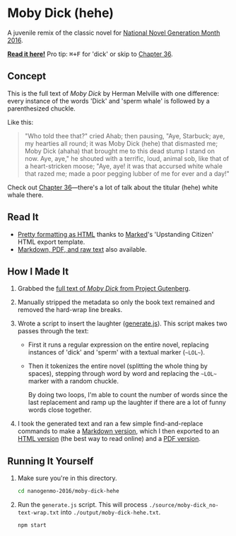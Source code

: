 # Moby Dick (hehe)

A juvenile remix of the classic novel for [National Novel Generation Month 2016](https://github.com/NaNoGenMo/2016/).

**[Read it here!](https://matthewmcvickar.github.io/nanogenmo-2016/moby-dick-hehe/output/moby-dick-hehe.html)** Pro tip: <kbd>⌘+F</kbd> for 'dick' or skip to [Chapter 36](https://matthewmcvickar.github.io/nanogenmo-2016/moby-dick-hehe/output/moby-dick-hehe.html#chapter-36.-the-quarter-deck.).


## Concept

This is the full text of *Moby Dick* by Herman Melville with one difference: every instance of the words 'Dick' and 'sperm whale' is followed by a parenthesized chuckle.

Like this:

> "Who told thee that?" cried Ahab; then pausing, "Aye, Starbuck; aye, my hearties all round; it was Moby Dick (hehe) that dismasted me; Moby Dick (ahaha) that brought me to this dead stump I stand on now. Aye, aye," he shouted with a terrific, loud, animal sob, like that of a heart-stricken moose; "Aye, aye! it was that accursed white whale that razed me; made a poor pegging lubber of me for ever and a day!"

Check out [Chapter 36](https://matthewmcvickar.github.io/nanogenmo-2016/moby-dick-hehe/output/moby-dick-hehe.html#chapter-36.-the-quarter-deck.)—there's a lot of talk about the titular (hehe) white whale there.


## Read It

- [Pretty formatting as HTML](https://matthewmcvickar.github.io/nanogenmo-2016/moby-dick-hehe/output/moby-dick-hehe.html) thanks to [Marked](http://marked2app.com/)'s 'Upstanding Citizen' HTML export template.
- [Markdown, PDF, and raw text](https://github.com/matthewmcvickar/nanogenmo-2016/tree/master/moby-dick-hehe/output) also available.


## How I Made It

1. Grabbed the [full text of *Moby Dick* from Project Gutenberg](http://onlinebooks.library.upenn.edu/webbin/gutbook/lookup?num=2701).

1. Manually stripped the metadata so only the book text remained and removed the hard-wrap line breaks.

1. Wrote a script to insert the laughter ([generate.js](generate.js)). This script makes two passes through the text:

    - First it runs a regular expression on the entire novel, replacing instances of 'dick' and 'sperm' with a textual marker (`~LOL~`).

    - Then it tokenizes the entire novel (splitting the whole thing by spaces), stepping through word by word and replacing the `~LOL~` marker with a random chuckle.

      By doing two loops, I'm able to count the number of words since the last replacement and ramp up the laughter if there are a lot of funny words close together.

1. I took the generated text and ran a few simple find-and-replace commands to make a [Markdown version](https://github.com/matthewmcvickar/nanogenmo-2016/tree/master/moby-dick-hehe/output/Moby%20Dick%20(hehe).md), which I then exported to an [HTML version](https://matthewmcvickar.github.io/nanogenmo-2016/moby-dick-hehe/output/moby-dick-hehe.html) (the best way to read online) and a [PDF version](https://github.com/matthewmcvickar/nanogenmo-2016/blob/master/moby-dick-hehe/output/Moby%20Dick%20(hehe).pdf).


## Running It Yourself

1. Make sure you're in this directory.

    ```sh
    cd nanogenmo-2016/moby-dick-hehe
    ```

1. Run the `generate.js` script. This will process `./source/moby-dick_no-text-wrap.txt` into `./output/moby-dick-hehe.txt`.

    ```sh
    npm start
    ```
